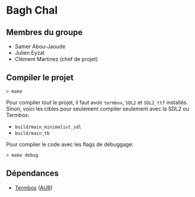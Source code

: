 # Bagh Chal

## Membres du groupe

- Samer Abou-Jaoude
- Julien Eyzat
- Clément Martinez (chef de projet)

## Compiler le projet

```
> make
```

Pour compiler tout le projet, il faut avoir `termbox`, `SDL2` et `SDL2_ttf` installés. Sinon, voici les cibles pour seulement compiler seulement avec la SDL2 ou Termbox:

- `build/main_minimalist_sdl`
- `build/main_tb`

Pour compiler le code avec les flags de débuggage:

```
> make debug
```

## Dépendances

- [Termbox](https://github.com/nsf/termbox) ([AUR](https://aur.archlinux.org/packages/termbox-git))
